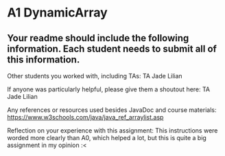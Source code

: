 # A1 DynamicArray

## Your readme should include the following information. Each student needs to submit all of this information.

Other students you worked with, including TAs: TA Jade Lilian

If anyone was particularly helpful, please give them a shoutout here: TA Jade Lilian

Any references or resources used besides JavaDoc and course materials: https://www.w3schools.com/java/java_ref_arraylist.asp

Reflection on your experience with this assignment: This instructions were worded more clearly than A0, which helped a lot, but this is quite a big assignment in my opinion :<
